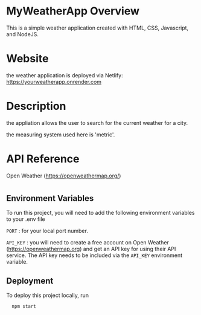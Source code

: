 
# MyWeatherApp Overview

This is a simple weather application created with HTML, CSS, Javascript, and NodeJS.

# Website

the weather application is deployed via Netlify: https://yourweatherapp.onrender.com

# Description

the appliation allows the user to search for the current weather for a city.

the measuring system used here is 'metric'.

# API Reference

Open Weather (https://openweathermap.org/)

# 
## Environment Variables

To run this project, you will need to add the following environment variables to your .env file

`PORT` : for your local port number.

`API_KEY` : you will need to create a free account on Open Weather (https://openweathermap.org) and get an API key for using their API service.
The API key needs to be included via the `API_KEY` environment variable.

## Deployment

To deploy this project locally, run

```sh
  npm start
```


